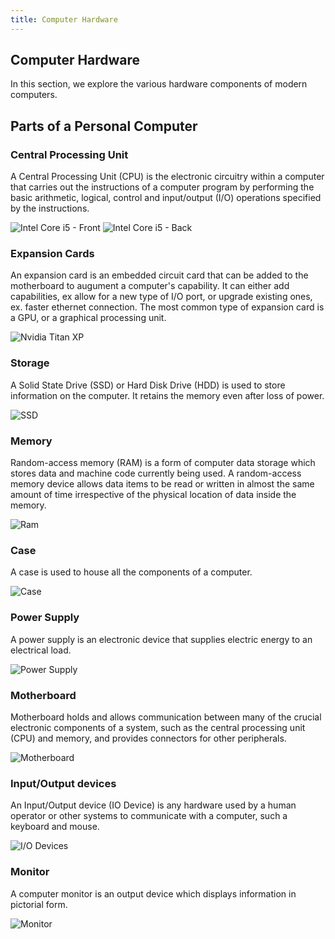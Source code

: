 ```yaml
---
title: Computer Hardware
---
```

## Computer Hardware

In this section, we explore the various hardware components of modern computers. 

## Parts of a Personal Computer

### Central Processing Unit 
A Central Processing Unit (CPU) is the electronic circuitry within a computer that carries out the instructions of a computer program by performing the basic arithmetic, logical, control and input/output (I/O) operations specified by the instructions.

![Intel Core i5 - Front](https://upload.wikimedia.org/wikipedia/commons/thumb/8/83/Intel_i5-2500.jpg/247px-Intel_i5-2500.jpg) ![Intel Core i5 - Back](https://upload.wikimedia.org/wikipedia/commons/thumb/9/95/Intel_i5-3330%2C_bottom.jpg/240px-Intel_i5-3330%2C_bottom.jpg)

### Expansion Cards 
An expansion card is an embedded circuit card that can be added to the motherboard to augument a computer's capability. It can either add capabilities, ex allow for a new type of I/O port, or upgrade existing ones, ex. faster ethernet connection. The most common type of expansion card is a GPU, or a graphical processing unit.
  
![Nvidia Titan XP](https://cdn.arstechnica.net/wp-content/uploads/2017/04/nvidia-titan-x.jpg)  
  
### Storage 
A Solid State Drive (SSD) or Hard Disk Drive (HDD) is used to store information on the computer. It retains the memory even after loss of power.
  
![SSD](https://images10.newegg.com/NeweggImage/ProductImage/20-147-373-09.jpg)  
  
### Memory 
Random-access memory (RAM) is a form of computer data storage which stores data and machine code currently being used. A random-access memory device allows data items to be read or written in almost the same amount of time irrespective of the physical location of data inside the memory.
  
![Ram](https://images10.newegg.com/NeweggImage/ProductImage/20-232-476-S01.jpg)  

### Case
A case is used to house all the components of a computer.
  
![Case](https://images-na.ssl-images-amazon.com/images/I/41Wq97Jk20L._SL500_AC_SS350_.jpg)  
  
### Power Supply
A power supply is an electronic device that supplies electric energy to an electrical load.
 
 ![Power Supply](https://upload.wikimedia.org/wikipedia/commons/thumb/b/b6/SFX_PC-PSU_Delta_IMG_9760.JPG/620px-SFX_PC-PSU_Delta_IMG_9760.JPG)
 
### Motherboard
Motherboard holds and allows communication between many of the crucial electronic components of a system, such as the central processing unit (CPU) and memory, and provides connectors for other peripherals.
  
![Motherboard](https://fthmb.tqn.com/mmTUdCN6UBGIKlkEggGq4fpV-3k=/768x0/filters:no_upscale()/gig-57c732ed3df78c71b60e7aa5.jpg)  
  
### Input/Output devices
An Input/Output device (IO Device) is any hardware used by a human operator or other systems to communicate with a computer, such a keyboard and mouse.

![I/O Devices](https://www.clasohlson.com/medias/sys_master/9225929949214.jpg)

### Monitor
A computer monitor is an output device which displays information in pictorial form.
  
![Monitor](https://assets.pcmag.com/media/images/523934-dell-ultrasharp-34-curved-monitor-u3417w.jpg?thumb=y)
